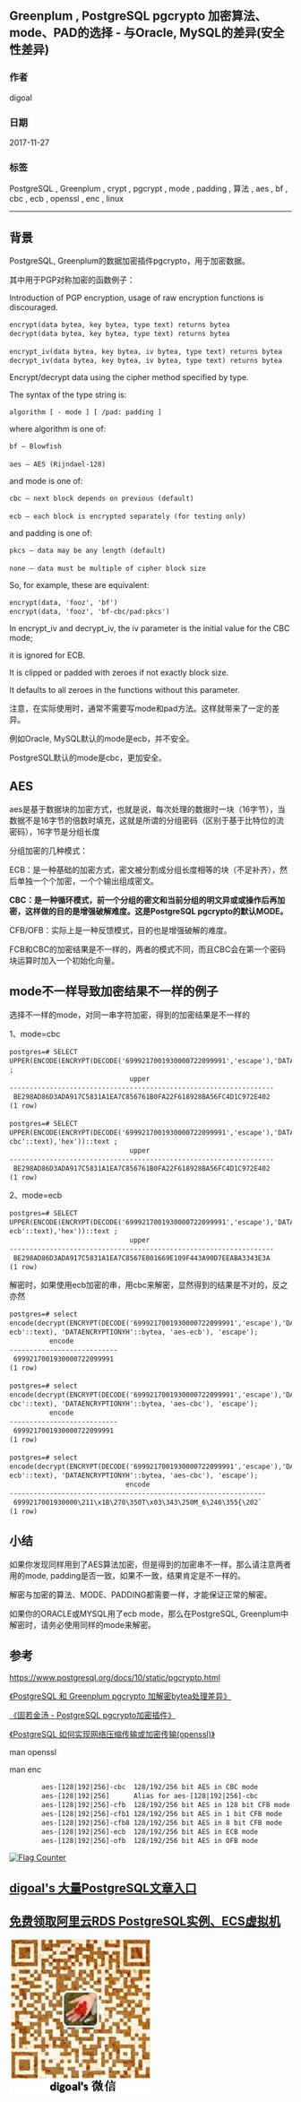 ## Greenplum , PostgreSQL pgcrypto 加密算法、mode、PAD的选择 - 与Oracle, MySQL的差异(安全性差异)  
        
### 作者        
digoal        
        
### 日期        
2017-11-27        
        
### 标签        
PostgreSQL , Greenplum , crypt , pgcrypt , mode , padding , 算法 , aes , bf , cbc , ecb , openssl , enc , linux          
        
----        
        
## 背景        
PostgreSQL, Greenplum的数据加密插件pgcrypto，用于加密数据。  
  
其中用于PGP对称加密的函数例子：  
  
Introduction of PGP encryption, usage of raw encryption functions is discouraged.  
  
```  
encrypt(data bytea, key bytea, type text) returns bytea  
decrypt(data bytea, key bytea, type text) returns bytea  
  
encrypt_iv(data bytea, key bytea, iv bytea, type text) returns bytea  
decrypt_iv(data bytea, key bytea, iv bytea, type text) returns bytea  
```  
  
Encrypt/decrypt data using the cipher method specified by type.   
  
The syntax of the type string is:  
  
```  
algorithm [ - mode ] [ /pad: padding ]  
```  
  
where algorithm is one of:  
  
```  
bf — Blowfish  
  
aes — AES (Rijndael-128)  
```  
  
and mode is one of:  
  
```  
cbc — next block depends on previous (default)  
  
ecb — each block is encrypted separately (for testing only)  
```  
  
and padding is one of:  
  
```  
pkcs — data may be any length (default)  
  
none — data must be multiple of cipher block size  
```  
  
So, for example, these are equivalent:  
  
```  
encrypt(data, 'fooz', 'bf')  
encrypt(data, 'fooz', 'bf-cbc/pad:pkcs')  
```  
  
In encrypt_iv and decrypt_iv, the iv parameter is the initial value for the CBC mode;   
  
it is ignored for ECB.   
  
It is clipped or padded with zeroes if not exactly block size.   
  
It defaults to all zeroes in the functions without this parameter.  
  
注意，在实际使用时，通常不需要写mode和pad方法。这样就带来了一定的差异。  
  
例如Oracle, MySQL默认的mode是ecb，并不安全。  
  
PostgreSQL默认的mode是cbc，更加安全。  
  
## AES  
  
aes是基于数据块的加密方式，也就是说，每次处理的数据时一块（16字节），当数据不是16字节的倍数时填充，这就是所谓的分组密码（区别于基于比特位的流密码），16字节是分组长度  
  
分组加密的几种模式：  
  
ECB：是一种基础的加密方式，密文被分割成分组长度相等的块（不足补齐），然后单独一个个加密，一个个输出组成密文。  
  
**CBC：是一种循环模式，前一个分组的密文和当前分组的明文异或或操作后再加密，这样做的目的是增强破解难度。这是PostgreSQL pgcrypto的默认MODE。**  
  
CFB/OFB：实际上是一种反馈模式，目的也是增强破解的难度。  
  
FCB和CBC的加密结果是不一样的，两者的模式不同，而且CBC会在第一个密码块运算时加入一个初始化向量。  
  
## mode不一样导致加密结果不一样的例子  
选择不一样的mode，对同一串字符加密，得到的加密结果是不一样的  
  
1、mode=cbc  
  
```  
postgres=# SELECT  UPPER(ENCODE(ENCRYPT(DECODE('6999217001930000722099991','escape'),'DATAENCRYPTIONYH'::bytea,'aes'::text),'hex'))::text ;  
                              upper                                 
------------------------------------------------------------------  
 BE298AD86D3ADA917C5831A1EA7C856761B0FA22F618928BA56FC4D1C972E402  
(1 row)  
  
postgres=# SELECT  UPPER(ENCODE(ENCRYPT(DECODE('6999217001930000722099991','escape'),'DATAENCRYPTIONYH'::bytea,'aes-cbc'::text),'hex'))::text ;  
                              upper                                 
------------------------------------------------------------------  
 BE298AD86D3ADA917C5831A1EA7C856761B0FA22F618928BA56FC4D1C972E402  
(1 row)  
```  
  
2、mode=ecb  
  
```  
postgres=# SELECT  UPPER(ENCODE(ENCRYPT(DECODE('6999217001930000722099991','escape'),'DATAENCRYPTIONYH'::bytea,'aes-ecb'::text),'hex'))::text ;  
                              upper                                 
------------------------------------------------------------------  
 BE298AD86D3ADA917C5831A1EA7C8567EB01669E109F443A90D7EEABA3343E3A  
(1 row)  
```  
  
解密时，如果使用ecb加密的串，用cbc来解密，显然得到的结果是不对的，反之亦然  
  
```  
postgres=# select encode(decrypt(ENCRYPT(DECODE('6999217001930000722099991','escape'),'DATAENCRYPTIONYH'::bytea,'aes-ecb'::text), 'DATAENCRYPTIONYH'::bytea, 'aes-ecb'), 'escape');  
          encode             
---------------------------  
 6999217001930000722099991  
(1 row)  
  
postgres=# select encode(decrypt(ENCRYPT(DECODE('6999217001930000722099991','escape'),'DATAENCRYPTIONYH'::bytea,'aes-cbc'::text), 'DATAENCRYPTIONYH'::bytea, 'aes-cbc'), 'escape');  
          encode             
---------------------------  
 6999217001930000722099991  
(1 row)  
  
postgres=# select encode(decrypt(ENCRYPT(DECODE('6999217001930000722099991','escape'),'DATAENCRYPTIONYH'::bytea,'aes-ecb'::text), 'DATAENCRYPTIONYH'::bytea, 'aes-cbc'), 'escape');  
                             encode                               
----------------------------------------------------------------  
 6999217001930000\211\x1B\270\350T\x03\343\250M_6\246\355{\202`  
(1 row)  
```  
  
## 小结  
如果你发现同样用到了AES算法加密，但是得到的加密串不一样，那么请注意两者用的mode, padding是否一致，如果不一致，结果肯定是不一样的。  
  
解密与加密的算法、MODE、PADDING都需要一样，才能保证正常的解密。  
  
如果你的ORACLE或MYSQL用了ecb mode，那么在PostgreSQL, Greenplum中解密时，请务必使用同样的mode来解密。  
  
## 参考    
  
https://www.postgresql.org/docs/10/static/pgcrypto.html  
  
[《PostgreSQL 和 Greenplum pgcrypto 加解密bytea处理差异》](../201710/20171012_01.md)    
  
[《固若金汤 - PostgreSQL pgcrypto加密插件》](../201607/20160727_02.md)    
  
[《PostgreSQL 如何实现网络压缩传输或加密传输(openssl)》](../201305/20130522_01.md)    
  
man openssl  
  
man enc  
  
```  
        aes-[128|192|256]-cbc  128/192/256 bit AES in CBC mode  
        aes-[128|192|256]      Alias for aes-[128|192|256]-cbc  
        aes-[128|192|256]-cfb  128/192/256 bit AES in 128 bit CFB mode  
        aes-[128|192|256]-cfb1 128/192/256 bit AES in 1 bit CFB mode  
        aes-[128|192|256]-cfb8 128/192/256 bit AES in 8 bit CFB mode  
        aes-[128|192|256]-ecb  128/192/256 bit AES in ECB mode  
        aes-[128|192|256]-ofb  128/192/256 bit AES in OFB mode  
```  
    
    
     
  
<a rel="nofollow" href="http://info.flagcounter.com/h9V1"  ><img src="http://s03.flagcounter.com/count/h9V1/bg_FFFFFF/txt_000000/border_CCCCCC/columns_2/maxflags_12/viewers_0/labels_0/pageviews_0/flags_0/"  alt="Flag Counter"  border="0"  ></a>  
  
  
  
  
  
  
## [digoal's 大量PostgreSQL文章入口](https://github.com/digoal/blog/blob/master/README.md "22709685feb7cab07d30f30387f0a9ae")
  
  
## [免费领取阿里云RDS PostgreSQL实例、ECS虚拟机](https://free.aliyun.com/ "57258f76c37864c6e6d23383d05714ea")
  
  
![digoal's weixin](../pic/digoal_weixin.jpg "f7ad92eeba24523fd47a6e1a0e691b59")
  
